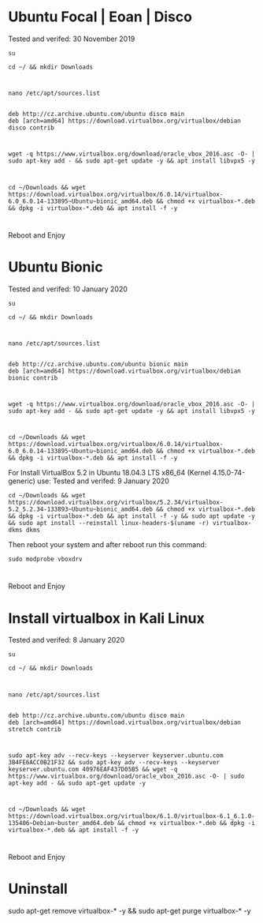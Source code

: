 # Ubuntu Focal | Eoan | Disco

Tested and verifed: 30 November 2019

    su
    
    cd ~/ && mkdir Downloads
#

    nano /etc/apt/sources.list


    deb http://cz.archive.ubuntu.com/ubuntu disco main
    deb [arch=amd64] https://download.virtualbox.org/virtualbox/debian disco contrib

#

    wget -q https://www.virtualbox.org/download/oracle_vbox_2016.asc -O- | sudo apt-key add - && sudo apt-get update -y && apt install libvpx5 -y

#

    cd ~/Downloads && wget https://download.virtualbox.org/virtualbox/6.0.14/virtualbox-6.0_6.0.14-133895~Ubuntu~bionic_amd64.deb && chmod +x virtualbox-*.deb && dpkg -i virtualbox-*.deb && apt install -f -y
    
#    

Reboot and Enjoy
    
    
    
# Ubuntu Bionic

Tested and verifed: 10 January 2020

    su
    
    cd ~/ && mkdir Downloads
#

    nano /etc/apt/sources.list


    deb http://cz.archive.ubuntu.com/ubuntu bionic main
    deb [arch=amd64] https://download.virtualbox.org/virtualbox/debian bionic contrib

#

    wget -q https://www.virtualbox.org/download/oracle_vbox_2016.asc -O- | sudo apt-key add - && sudo apt-get update -y && apt install libvpx5 -y

#

    cd ~/Downloads && wget https://download.virtualbox.org/virtualbox/6.0.14/virtualbox-6.0_6.0.14-133895~Ubuntu~bionic_amd64.deb && chmod +x virtualbox-*.deb && dpkg -i virtualbox-*.deb && apt install -f -y
    
    
For Install VirtualBox 5.2 in Ubuntu 18.04.3 LTS x86_64 (Kernel 4.15.0-74-generic) use:
Tested and verifed: 9 January 2020
        
    cd ~/Downloads && wget https://download.virtualbox.org/virtualbox/5.2.34/virtualbox-5.2_5.2.34-133893~Ubuntu~bionic_amd64.deb && chmod +x virtualbox-*.deb && dpkg -i virtualbox-*.deb && apt install -f -y && sudo apt update -y && sudo apt install --reinstall linux-headers-$(uname -r) virtualbox-dkms dkms

Then reboot your system and after reboot run this command:

    sudo modprobe vboxdrv
    
#    

Reboot and Enjoy
    
# Install virtualbox in Kali Linux

Tested and verifed: 8 January 2020

    su
    
    cd ~/ && mkdir Downloads
#

    nano /etc/apt/sources.list


    deb http://cz.archive.ubuntu.com/ubuntu disco main
    deb [arch=amd64] https://download.virtualbox.org/virtualbox/debian stretch contrib

#

    sudo apt-key adv --recv-keys --keyserver keyserver.ubuntu.com 3B4FE6ACC0B21F32 && sudo apt-key adv --recv-keys --keyserver keyserver.ubuntu.com 40976EAF437D05B5 && wget -q https://www.virtualbox.org/download/oracle_vbox_2016.asc -O- | sudo apt-key add - && sudo apt-get update -y

#

    cd ~/Downloads && wget https://download.virtualbox.org/virtualbox/6.1.0/virtualbox-6.1_6.1.0-135406~Debian~buster_amd64.deb && chmod +x virtualbox-*.deb && dpkg -i virtualbox-*.deb && apt install -f -y
    
#    

Reboot and Enjoy


# Uninstall

sudo apt-get remove virtualbox-\* -y && sudo apt-get purge virtualbox-\* -y
